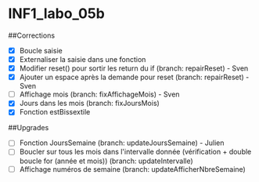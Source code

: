 # INF1_labo_05b                                                                                                                                                       
##Corrections                                                                                                                                                         
- [x] Boucle saisie                                                                                                                                                   
- [x] Externaliser la saisie dans une fonction
- [x] Modifier reset() pour sortir les return du if (branch: repairReset) - Sven
- [x] Ajouter un espace après la demande pour reset (branch: repairReset) - Sven
- [ ] Affichage mois (branch: fixAffichageMois)                           - Sven 
- [x] Jours dans les mois (branch: fixJoursMois)
- [x] Fonction estBissextile

##Upgrades                                                                                                                       
- [ ] Fonction JoursSemaine (branch: updateJoursSemaine)                  - Julien
- [ ] Boucler sur tous les mois dans l'intervalle donnée (vérification + double boucle for (année et mois)) (branch: updateIntervalle) 
- [ ] Affichage numéros de semaine (branch: updateAfficherNbreSemaine)
